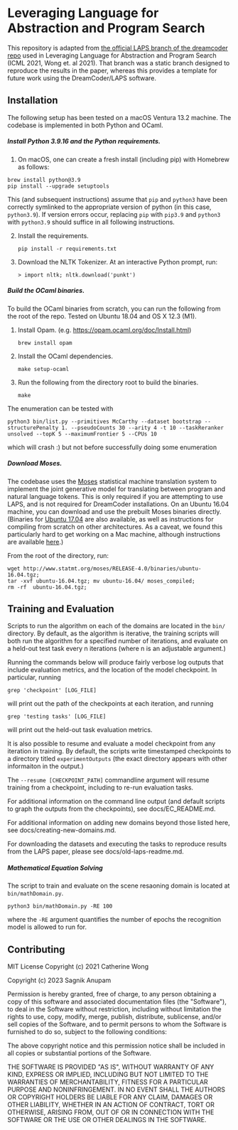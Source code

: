 # Leveraging Language for Abstraction and Program Search

This repository is adapted from [the official LAPS branch of the dreamcoder repo](https://github.com/ellisk42/ec/tree/icml_2021_supplement) used in Leveraging Language for Abstraction and Program Search (ICML 2021, Wong et. al 2021). That branch was a static branch designed to reproduce the results in the paper, whereas this provides a template for future work using the DreamCoder/LAPS software.

## Installation

The following setup has been tested on a macOS Ventura 13.2 machine. The codebase is implemented in both Python and OCaml. 

##### Install Python 3.9.16 and the Python requirements.

1. On macOS, one can create a fresh install (including pip) with Homebrew as follows:

```
brew install python@3.9
pip install --upgrade setuptools
```

This (and subsequent instructions) assume that `pip` and `python3` have been correctly symlinked to the appropriate version of python (in this case, `python3.9`). If version errors occur, replacing `pip` with `pip3.9` and `python3` with `python3.9` should suffice in all following instructions.

2. Install the requirements.
   
   ```
   pip install -r requirements.txt
   ```

3. Download the NLTK Tokenizer. At an interactive Python prompt, run:
   
   ```
   > import nltk; nltk.download('punkt')
   ```

##### Build the OCaml binaries.

To build the OCaml binaries from scratch, you can run the following from the root of the repo. Tested on Ubuntu 18.04 and OS X 12.3 (M1).

1. Install Opam. (e.g. https://opam.ocaml.org/doc/Install.html)
   
   ```
   brew install opam
   ```

2. Install the OCaml dependencies.
   
   ```
   make setup-ocaml
   ```

3. Run the following from the directory root to build the binaries.
   
   ```
   make
   ```

The enumeration can be tested with

```
python3 bin/list.py --primitives McCarthy --dataset bootstrap --structurePenalty 1. --pseudoCounts 30 --arity 4 -t 10 --taskReranker unsolved --topK 5 --maximumFrontier 5 --CPUs 10
```

which will crash :) but not before successfully doing some enumeration

##### Download Moses.

The codebase uses the [Moses](http://www.statmt.org/moses/?n=Moses.Releases) statistical machine translation system to implement the joint generative model for translating between program and natural language tokens. This is only required if you are attempting to use LAPS, and is not required for DreamCoder installations.
On an Ubuntu 16.04 machine, you can download and use the prebuilt Moses binaries directly. (Binaries for [Ubuntu 17.04](http://www.statmt.org/moses/RELEASE-4.0/binaries/) are also available, as well as instructions for compiling from scratch on other architectures. As a caveat, we found this particularly hard to get working on a Mac machine, although instructions are available [here](http://www.statmt.org/moses/?n=Moses.Releases).)

From the root of the directory, run:

```
wget http://www.statmt.org/moses/RELEASE-4.0/binaries/ubuntu-16.04.tgz;
tar -xvf ubuntu-16.04.tgz; mv ubuntu-16.04/ moses_compiled;
rm -rf  ubuntu-16.04.tgz;
```

## Training and Evaluation

Scripts to run the algorithm on each of the domains are located in the `bin/` directory.
By default, as the algorithm is iterative, the training scripts will both run the algorithm for a specified number of iterations, and evaluate on a held-out test task every n iterations (where n is an adjustable argument.)

Running the commands below will produce fairly verbose log outputs that include evaluation metrics, and the location of the model checkpoint. In particular, running

```
grep 'checkpoint' [LOG_FILE]
```

will print out the path of the checkpoints at each iteration, and running

```
grep 'testing tasks' [LOG_FILE]
```

will print out the held-out task evaluation metrics.

It is also possible to resume and evaluate a model checkpoint from any iteration in training. By default, the scripts write timestamped checkpoints to a directory titled `experimentOutputs` (the exact directory appears with other informaiton in the output.)

The ```--resume [CHECKPOINT_PATH]``` commandline argument will resume training from a checkpoint, including to re-run evaluation tasks.

For additional information on the command line output (and default scripts to graph the outputs from the checkpoints), see docs/EC_README.md.

For additional information on adding new domains beyond those listed here, see docs/creating-new-domains.md.

For downloading the datasets and executing the tasks to reproduce results from the LAPS paper, please see docs/old-laps-readme.md.

##### Mathematical Equation Solving

The script to train and evaluate on the scene resaoning domain is located at `bin/mathDomain.py`.

```
python3 bin/mathDomain.py -RE 100
```

where the `-RE` argument quantifies the number of epochs the recognition model is allowed to run for. 

## Contributing

MIT License
Copyright (c) 2021 Catherine Wong

Copyright (c) 2023 Sagnik Anupam

Permission is hereby granted, free of charge, to any person obtaining a copy of this software and associated documentation files (the "Software"), to deal in the Software without restriction, including without limitation the rights to use, copy, modify, merge, publish, distribute, sublicense, and/or sell copies of the Software, and to permit persons to whom the Software is furnished to do so, subject to the following conditions:

The above copyright notice and this permission notice shall be included in all copies or substantial portions of the Software.

THE SOFTWARE IS PROVIDED "AS IS", WITHOUT WARRANTY OF ANY KIND, EXPRESS OR IMPLIED, INCLUDING BUT NOT LIMITED TO THE WARRANTIES OF MERCHANTABILITY, FITNESS FOR A PARTICULAR PURPOSE AND NONINFRINGEMENT. IN NO EVENT SHALL THE AUTHORS OR COPYRIGHT HOLDERS BE LIABLE FOR ANY CLAIM, DAMAGES OR OTHER LIABILITY, WHETHER IN AN ACTION OF CONTRACT, TORT OR OTHERWISE, ARISING FROM, OUT OF OR IN CONNECTION WITH THE SOFTWARE OR THE USE OR OTHER DEALINGS IN THE SOFTWARE.
